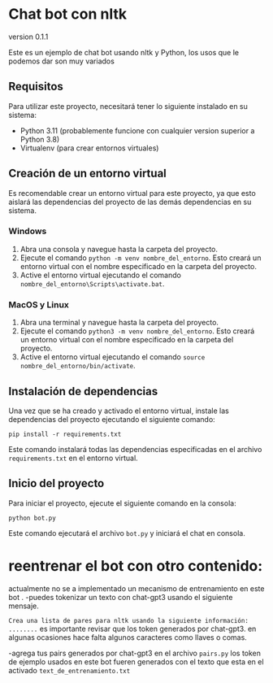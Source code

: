 # Chat bot con nltk 

version 0.1.1

Este es un ejemplo de chat bot usando nltk y Python, los usos que le podemos dar son muy variados

## Requisitos

Para utilizar este proyecto, necesitará tener lo siguiente instalado en su sistema:

- Python 3.11 (probablemente funcione con cualquier version superior a Python 3.8)
- Virtualenv (para crear entornos virtuales)

## Creación de un entorno virtual

Es recomendable crear un entorno virtual para este proyecto, ya que esto aislará las dependencias del proyecto de las demás dependencias en su sistema.

### Windows

1. Abra una consola y navegue hasta la carpeta del proyecto.
2. Ejecute el comando `python -m venv nombre_del_entorno`. Esto creará un entorno virtual con el nombre especificado en la carpeta del proyecto.
3. Active el entorno virtual ejecutando el comando `nombre_del_entorno\Scripts\activate.bat`.

### MacOS y Linux

1. Abra una terminal y navegue hasta la carpeta del proyecto.
2. Ejecute el comando `python3 -m venv nombre_del_entorno`. Esto creará un entorno virtual con el nombre especificado en la carpeta del proyecto.
3. Active el entorno virtual ejecutando el comando `source nombre_del_entorno/bin/activate`.

## Instalación de dependencias

Una vez que se ha creado y activado el entorno virtual, instale las dependencias del proyecto ejecutando el siguiente comando:

```pip install -r requirements.txt```


Este comando instalará todas las dependencias especificadas en el archivo `requirements.txt` en el entorno virtual.

## Inicio del proyecto

Para iniciar el proyecto, ejecute el siguiente comando en la consola:

```python bot.py```

Este comando ejecutará el archivo `bot.py` y iniciará el chat en consola.

# reentrenar el bot con otro contenido: 
actualmente no se a implementado un mecanismo de entrenamiento en este bot .
-puedes tokenizar un texto con chat-gpt3 usando el siguiente mensaje.

`Crea una lista de pares para nltk usando la siguiente información: ........`
es importante revisar que los token generados por chat-gpt3. en algunas ocasiones hace falta algunos caracteres como llaves o comas.

-agrega tus pairs generados por chat-gpt3 en el archivo `pairs.py`
los token de ejemplo usados en este bot fueren generados con el texto que esta en el activado `text_de_entrenamiento.txt`


